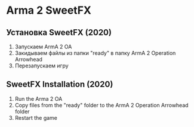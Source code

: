 # Arma 2 SweetFX 
## Установка SweetFX (2020)
1. Запускаем ArmA 2 OA
2. Закидываем файлы из папки "ready" в папку ArmA 2 Operation Arrowhead
3. Перезапускаем игру

## SweetFX Installation (2020)
1. Run the Arma 2 OA
2. Copy files from the "ready" folder to the ArmA 2 Operation Arrowhead folder
3. Restart the game

